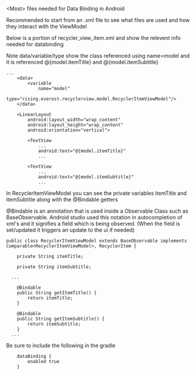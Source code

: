 \<Most\> files needed for Data Binding in Android

Recommended to start from an .xml file to see what files are used and how they interact with the ViewModel

Below is a portion of recycler_view_item.xml and show the relevent info needed for databinding

Note data/variable/type show the class referenced using name=model
and it is referenced @{model.itemTitle} and @{model.itemSubtitle}

```
...
    <data>
        <variable
            name="model"
            type="rising.everest.recyclerview.model.RecyclerItemViewModel"/>
    </data>

    <LinearLayout
        android:layout_width="wrap_content"
        android:layout_height="wrap_content"
        android:orientation="vertical">

        <TextView
            ...
            android:text="@{model.itemTitle}"
            ...

        <TextView
            ...
            android:text="@{model.itemSubtitle}"
            ...
```

In RecyclerItemViewModel you can see the private variables itemTitle and itemSubtitle
along with the @Bindable getters

@Bindable is an annotation that is used inside a Observable Class such as BaseObservable.
Android studio used this notation in autocompletion of xml's and it signifies a field which is being observed. (When the field is set/updated it triggers an update to the ui if needed)

```
public class RecyclerItemViewModel extends BaseObservable implements Comparable<RecyclerItemViewModel>, RecyclerItem {

	private String itemTitle;

	private String itemSubtitle;

  ...

	@Bindable
	public String getItemTitle() {
		return itemTitle;
	}

	@Bindable
	public String getItemSubtitle() {
		return itemSubtitle;
	}
  ...
```

Be sure to include the following in the gradle
```
    dataBinding {
        enabled true
    }
```
